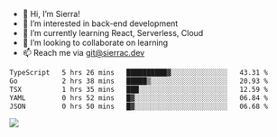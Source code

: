 - 👋 Hi, I’m Sierra!
- 👀 I’m interested in back-end development
- 🌱 I’m currently learning React, Serverless, Cloud
- 💞️ I’m looking to collaborate on learning
- 📫 Reach me via git@sierrac.dev

<!--START_SECTION:waka-->

```txt
TypeScript   5 hrs 26 mins   ██████████▓░░░░░░░░░░░░░░   43.31 %
Go           2 hrs 38 mins   █████▒░░░░░░░░░░░░░░░░░░░   20.93 %
TSX          1 hrs 35 mins   ███░░░░░░░░░░░░░░░░░░░░░░   12.59 %
YAML         0 hrs 52 mins   █▓░░░░░░░░░░░░░░░░░░░░░░░   06.84 %
JSON         0 hrs 50 mins   █▓░░░░░░░░░░░░░░░░░░░░░░░   06.68 %
```

<!--END_SECTION:waka-->


![](https://hit.yhype.me/github/profile?user_id=7351311)
